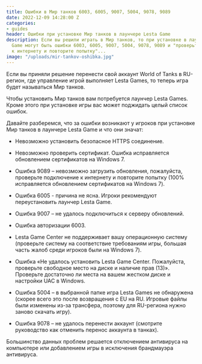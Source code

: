```yaml
---
title: Ошибки в Мир танков 6003, 6005, 9007, 5004, 9078, 9089
date: 2022-12-09 14:28:00 Z
categories:
- guides
header: Ошибки при установке Мир танков в лаунчере Lesta Game
description: Если вы решили играть в Мир танков, то при установке в лаунчере Lesta
  Game могут быть ошибки 6003, 6005, 9007, 5004, 9078, 9089 и "проверьте подключение
  к интернету и повторите попытку"...
image: "/uploads/mir-tankov-oshibka.jpg"
---
```


Если вы приняли решение перенести свой аккаунт World of Tanks в RU-регион, где управление игрой выполняет Lesta Games, то теперь игра будет называться Мир танков.

Чтобы установить Мир танков вам потребуется лаунчер Lesta Games. Кроме этого при установке игры вас может поджидать целый список ошибок.

Давайте разберемся, что за ошибки возникают у игроков при установке Мир танков в лаунчере Lesta Game и что они значат:

* Невозможно установить безопасное HTTPS соединение.

* Невозможно проверить сертификат. Ошибка исправляется обновлением сертификатов на Windows 7.

* Ошибка 9089 – невозможно загрузить обновления, пожалуйста,
проверьте подключение к интернету и повторите попытку (100% исправляется обновлением сертификатов на Windows 7).

* Ошибка 6005 - причина не ясна. Игроки рекомендуют переустановить лаунчер Lesta Game.

* Ошибка 9007 – не удалось подключиться к серверу обновлений.

* Ошибка авторизации 6003.

* Lesta Game Center не поддерживает вашу операционную систему (проверьте систему на соответствие требованиям игры, большая часть жалоб среди игроков были на Windows 7).

* Ошибка «Не удалось установить Lesta Game Center. Пожалуйста, проверьте свободное место на диске и наличие прав (13)». Проверьте достаточно ли места на вашем жестком диске и настройки UAC в Windows.

* Ошибка 5004 – в выбранной папке игра Lesta Games не обнаружена (скорее всего это после возвращения с EU на RU. Игровые файлы были изменены из-за трансфера, поэтому для RU-региона нужно заново скачать игру).

* Ошибка 9078 – не удалось перенести аккаунт (смотрите руководство как отменить перенос аккаунта в танках).

Большинство данных проблем решается отключением антивируса на компьютере или добавлением игры в исключения брандмауэра антивируса.